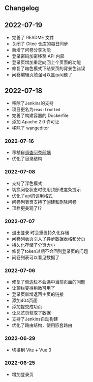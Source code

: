 ## Changelog

## 2022-07-19

- 完善了 README 文件
- 关闭了 Gitee 仓库的每日同步
- 新增了问卷分享功能
- 登录密码加密移至 API 内部
- 登录页增加重定向回上个页面的功能
- 修复了暗色模式下结果页的背景色错误
- 问卷编辑页勉强可以显示问题了

## 2022-07-18

- 移除了Jenkins的支持
- 项目更名为`eeas-fronted`
- 完善了构建容器的 Dockerfile
- 添加 Apache 2.0 许可证
- 移除了 wangeditor

### 2022-07-16

- 移植自[调查问卷前端](https://github.com/akagiyui/survey-frontend)
- 优化了目录结构

### 2022-07-08

- 支持了深色模式
- 切换问卷状态时使用顶部进度条提示
- 优化了api的调用格式
- 问卷列表页支持了创建和删除问卷
- 顶栏更美观了(?

### 2022-07-07

- 退出登录 时会重置持久化存储
- 问卷列表页引入了异步数据表格和分页
- 持久化存储了分页大小
- 修复了token过期不会回到登录页的问题
- 问卷列表可以看见数据了

### 2022-07-06

- 修复了侧边栏不会选中当前页面的问题
- 让顶栏变得稍微可用了
- 登录页新增返回主页的链接
- 添加404页面
- 添加提交成功页
- 让总览页获取了数据
- 支持了Jenkins自动构建
- 优化了路由结构，使用嵌套路由

### 2022-06-29

- 切换到 Vite + Vue 3

### 2022-06-25

- 增加登录页
